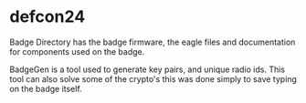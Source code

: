 # defcon24

Badge Directory has the badge firmware, the eagle files and documentation for components used on the badge.

BadgeGen is a tool used to generate key pairs, and unique radio ids.  This tool can also solve some of the crypto's this was done simply to save typing on the badge itself.
